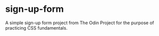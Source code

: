 # sign-up-form
A simple sign-up form project from The Odin Project for the purpose of practicing CSS fundamentals.